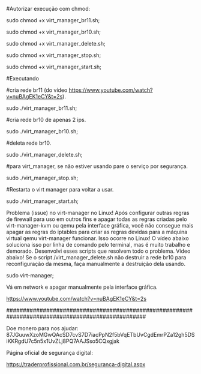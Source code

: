 
#Autorizar execução com chmod:


sudo chmod +x virt_manager_br11.sh;


sudo chmod +x virt_manager_br10.sh;


sudo chmod +x virt_manager_delete.sh;


sudo chmod +x virt_manager_stop.sh;


sudo chmod +x virt_manager_start.sh;


#Executando

#cria rede br11 (do vídeo https://www.youtube.com/watch?v=nuBAgEK1eCY&t=2s).

sudo ./virt_manager_br11.sh;


#cria rede br10 de apenas 2 ips.

sudo ./virt_manager_br10.sh;


#deleta rede br10.

sudo ./virt_manager_delete.sh;


#para virt_manager, se não estiver usando pare o serviço por segurança.

sudo ./virt_manager_stop.sh;


#Restarta o virt manager para voltar a usar.

sudo ./virt_manager_start.sh;



Problema (issue) no virt-manager no Linux! Após configurar outras regras de firewall para uso em outros fins e apagar todas as regras criadas pelo virt-manager-kvm ou qemu pela interface gráfica, você não consegue mais apagar as regras do iptables para criar as regras devidas para a máquina virtual qemu virt-manager funcionar. Isso ocorre no Linux! O vídeo abaixo soluciona isso por linha de comando pelo terminal, mas é muito trabalho e demorado. Desenvolvi esses scripts que resolvem todo o problema. Vídeo abaixo! Se o script /virt_manager_delete.sh não destruir a rede br10 para reconfiguração da mesma, faça manualmente a destruição dela usando.


sudo virt-manager;


Vá em network e apagar manualmente pela interface gráfica.

https://www.youtube.com/watch?v=nuBAgEK1eCY&t=2s



##################################################################################################

Doe monero para nos ajudar: 87JGuuwXzoMGwQAcSD7cvS7D7iacPpN2f5bVqETbUvCgdEmrPZa12gh5DSiKKRgdU7c5n5x1UvZLj8PQ7AAJSso5CQxgjak




Página oficial de segurança digital:


https://traderprofissional.com.br/seguranca-digital.aspx


